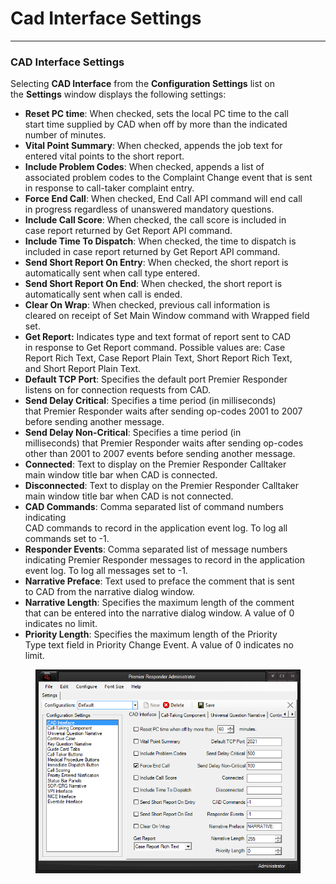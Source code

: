 # Cad Interface Settings

***

### **CAD Interface Settings**

Selecting **CAD Interface** from the **Configuration Settings** list on
\
the **Settings** window displays the following settings:

* **Reset PC time**: When checked, sets the local PC time to the call
  \
  start time supplied by CAD when off by more than the indicated
  \
  number of minutes.
* **Vital Point Summary**: When checked, appends the job text for
  \
  entered vital points to the short report.
* **Include Problem Codes**: When checked, appends a list of
  \
  associated problem codes to the Complaint Change event that is sent
  \
  in response to call-taker complaint entry.
* **Force End Call**: When checked, End Call API command will end call
  \
  in progress regardless of unanswered mandatory questions.
* **Include Call Score**: When checked, the call score is included in
  \
  case report returned by Get Report API command.
* **Include Time To Dispatch**: When checked, the time to dispatch is
  \
  included in case report returned by Get Report API command.
* **Send Short Report On Entry**: When checked, the short report is
  \
  automatically sent when call type entered.
* **Send Short Report On End**: When checked, the short report is
  \
  automatically sent when call is ended.
* **Clear On Wrap**: When checked, previous call information is
  \
  cleared on receipt of Set Main Window command with Wrapped field
  \
  set.
* **Get Report:** Indicates type and text format of report sent to CAD
  \
  in response to Get Report command.  Possible values are:  Case
  \
  Report Rich Text, Case Report Plain Text, Short Report Rich Text,
  \
  and Short Report Plain Text.
* **Default TCP Port**: Specifies the default port Premier Responder
  \
  listens on for connection requests from CAD.
* **Send Delay Critical**: Specifies a time period (in milliseconds)
  \
  that Premier Responder waits after sending op-codes 2001 to 2007
  \
  before sending another message.
* **Send Delay Non-Critical**: Specifies a time period (in
  \
  milliseconds) that Premier Responder waits after sending op-codes
  \
  other than 2001 to 2007 events before sending another message.
* **Connected**: Text to display on the Premier Responder Calltaker
  \
  main window title bar when CAD is connected.
* **Disconnected**: Text to display on the Premier Responder Calltaker
  \
  main window title bar when CAD is not connected.
* **CAD Commands**: Comma separated list of command numbers indicating
  \
  CAD commands to record in the application event log. To log all
  \
  commands set to -1.
* **Responder Events**: Comma separated list of message numbers
  \
  indicating Premier Responder messages to record in the application
  \
  event log. To log all messages set to -1.
* **Narrative Preface**: Text used to preface the comment that is sent
  \
  to CAD from the narrative dialog window.
* **Narrative Length**: Specifies the maximum length of the comment
  \
  that can be entered into the narrative dialog window. A value of 0
  \
  indicates no limit.
* **Priority Length**: Specifies the maximum length of the Priority
  \
  Type text field in Priority Change Event. A value of 0 indicates no
  \
  limit.

<figure><img src=".gitbook/assets/CAD Interface Settings_files/Image001.png" alt=""><figcaption></figcaption></figure>
